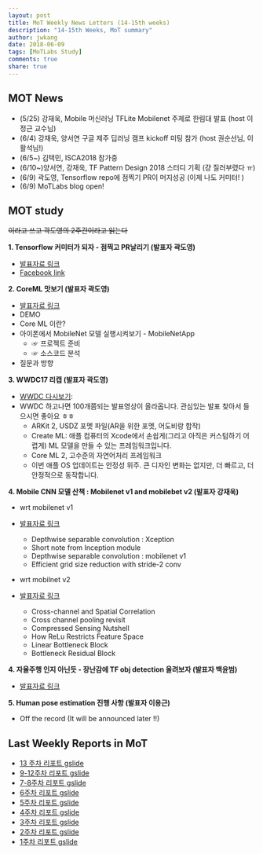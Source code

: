 ```yaml
---
layout: post
title: MoT Weekly News Letters (14-15th weeks)
description: "14-15th Weeks, MoT summary"
author: jwkang
date: 2018-06-09
tags: [MoTLabs Study]
comments: true
share: true
---
```




## MOT News
- (5/25) 강재욱, Mobile 머신러닝 TFLite Mobilenet 주제로 한림대 발표 (host 이정근 교수님)
- (6/4) 강재욱, 양서연 구글 제주 딥러닝 캠프 kickoff  미팅 참가 (host 권순선님, 이활석님!)
- (6/5~) 김택민, ISCA2018 참가중
- (6/10~)양서연, 강재욱, TF Pattern Design 2018 스터디 기획 (걍 질러부렸다 ㅠ)
- (6/9) 곽도영, Tensorflow repo에 점찍기 PR이 머지성공 (이제 나도 커미터! )
- (6/9) MoTLabs blog open!



## MOT study
~~이라고 쓰고 곽도영의 2주간이라고 읽는다~~

**1. Tensorflow 커미터가 되자 - 점찍고 PR날리기 (발표자 곽도영)**
- [발표자료 링크](https://goo.gl/3JMYge)
- [Facebook link](https://www.facebook.com/doyoung.gwak.1/posts/1773028826096633)

**2. CoreML 맛보기 (발표자 곽도영)**
- [발표자료 링크](https://goo.gl/1fw4y1)
- DEMO
- Core ML 이란?
- 아이폰에서 MobileNet 모델 실행시켜보기 - MobileNetApp
    - ☞ 프로젝트 준비
    - ☞ 소스코드 분석
- 질문과 방향


**3. WWDC17 리캡 (발표자 곽도영)**
- [WWDC 다시보기](https://developer.apple.com/wwdc/): 
- WWDC 하고나면 100개쯤되는 발표영상이 올라옵니다. 관심있는 발표 찾아서 들으시면 좋아요 ㅎㅎ
    - ARKit 2, USDZ 포멧 파일(AR을 위한 포멧, 어도비랑 합작)
    - Create ML: 애플 컴퓨터의 Xcode에서 손쉽게(그리고 아직은 커스텀하기 어렵게) ML 모델을 만들 수 있는 프레임워크입니다.
    - Core ML 2, 고수준의 자연어처리 프레임워크
    - 이번 애플 OS 업데이트는 안정성 위주. 큰 디자인 변화는 없지만, 더 빠르고, 더 안정적으로 동작합니다.


**4. Mobile CNN 모델 산책 : Mobilenet v1 and mobilebet v2 (발표자 강재욱)**
- wrt mobilenet v1
- [발표자료 링크](https://goo.gl/v8jNhM)
    - Depthwise separable convolution : Xception
    - Short note from Inception module
    - Depthwise separable convolution : mobilenet v1
    - Efficient grid size reduction with stride-2 conv

- wrt mobilnet v2
- [발표자료 링크](https://goo.gl/TbDxFH)
    - Cross-channel and Spatial Correlation
    - Cross channel pooling revisit
    - Compressed Sensing  Nutshell
    - How ReLu Restricts Feature Space
    - Linear Bottleneck Block
    - Bottleneck Residual Block

**4. 자율주행 인지 아닌듯 - 장난감에 TF obj detection 올려보자 (발표자 백윤범)** 
- [발표자료 링크](https://goo.gl/N6YqTg)

**5. Human pose estimation 진행 사항 (발표자 이용근)**
- Off the record (It will be announced later !!)



## Last Weekly Reports in MoT
- [13 주차 리포트 gslide]( https://goo.gl/SPKZUp )
- [9-12주차 리포트 gslide](https://goo.gl/SY6gHF)
- [7-8주차 리포트 gslide]( https://goo.gl/CYwZM2 )
- [6주차 리포트 gslide](https://goo.gl/GYPzzp)
- [5주차 리포트 gslide]( https://goo.gl/tBny5m )
- [4주차 리포트 gslide]( https://goo.gl/4JnQoc )
- [3주차 리포트 gslide]( https://goo.gl/JGSztP )
- [2주차 리포트 gslide]( https://goo.gl/T7o9tf )
- [1주차 리포트 gslide]( https://goo.gl/nNqMYg )
